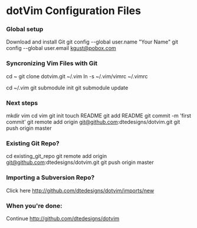 dotVim Configuration Files
==========================


### Global setup
 Download and install Git
  git config --global user.name "Your Name"
  git config --global user.email kgust@pobox.com
        
### Syncronizing Vim Files with Git
cd ~
git clone dotvim.git ~/.vim
ln -s ~/.vim/vimrc ~/.vimrc

cd ~/.vim
git submodule init
git submodule update

### Next steps
  mkdir vim
  cd vim
  git init
  touch README
  git add README
  git commit -m 'first commit'
  git remote add origin git@github.com:dtedesigns/dotvim.git
  git push origin master
      
### Existing Git Repo?
  cd existing_git_repo
  git remote add origin git@github.com:dtedesigns/dotvim.git
  git push origin master
      
### Importing a Subversion Repo?
  Click here http://github.com/dtedesigns/dotvim/imports/new
      
### When you're done:
  Continue http://github.com/dtedesigns/dotvim


